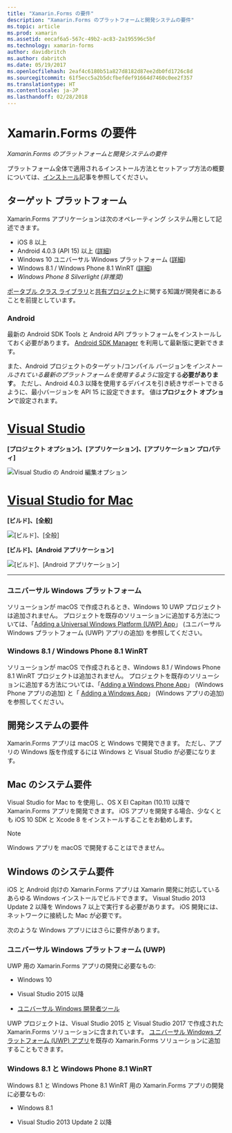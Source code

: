 ```yaml
---
title: "Xamarin.Forms の要件"
description: "Xamarin.Forms のプラットフォームと開発システムの要件"
ms.topic: article
ms.prod: xamarin
ms.assetid: eecaf6a5-567c-49b2-ac83-2a195596c5bf
ms.technology: xamarin-forms
author: davidbritch
ms.author: dabritch
ms.date: 05/19/2017
ms.openlocfilehash: 2eaf4c6180b51a827d8182d87ee2db0fd1726c8d
ms.sourcegitcommit: 61f5ecc5a2b5dcfbefdef91664d7460c0ee2f357
ms.translationtype: HT
ms.contentlocale: ja-JP
ms.lasthandoff: 02/28/2018
---
```

# <a name="xamarinforms-requirements"></a>Xamarin.Forms の要件

_Xamarin.Forms のプラットフォームと開発システムの要件_

プラットフォーム全体で適用されるインストール方法とセットアップ方法の概要については、[インストール](~/cross-platform/get-started/installation/index.md)記事を参照してください。

## <a name="target-platforms"></a>ターゲット プラットフォーム

Xamarin.Forms アプリケーションは次のオペレーティング システム用として記述できます。

-  iOS 8 以上
-  Android 4.0.3 (API 15) 以上 ([詳細](#android))
-  Windows 10 ユニバーサル Windows プラットフォーム ([詳細](#windows10))
-  Windows 8.1 / Windows Phone 8.1 WinRT ([詳細](#windows))
-  *Windows Phone 8 Silverlight (非推奨)*

[ポータブル クラス ライブラリ](~/cross-platform/app-fundamentals/pcl.md)と[共有プロジェクト](~/cross-platform/app-fundamentals/shared-projects.md)に関する知識が開発者にあることを前提としています。

<a name="android" />

### <a name="android"></a>Android

最新の Android SDK Tools と Android API プラットフォームをインストールしておく必要があります。 [Android SDK Manager](~/android/get-started/installation/android-sdk.md) を利用して最新版に更新できます。

また、Android プロジェクトのターゲット/コンパイル バージョンを*インストールされている最新のプラットフォームを使用するように*設定する**必要があります**。 ただし、Android 4.0.3 以降を使用するデバイスを引き続きサポートできるように、最小バージョンを API 15 に設定できます。 値は**プロジェクト オプション**で設定されます。

# <a name="visual-studiotabvswin"></a>[Visual Studio](#tab/vswin)

**[プロジェクト オプション]、[アプリケーション]、[アプリケーション プロパティ]**

![](installation-images/options-android-vs-sml.png "Visual Studio の Android 編集オプション")

# <a name="visual-studio-for-mactabvsmac"></a>[Visual Studio for Mac](#tab/vsmac)

**[ビルド]、[全般]**

![](installation-images/options-general-sml.png "[ビルド]、[全般]")

**[ビルド]、[Android アプリケーション]**

![](installation-images/options-android-sml.png "[ビルド]、[Android アプリケーション]")

-----


<a name="windows10" />

### <a name="universal-windows-platform"></a>ユニバーサル Windows プラットフォーム

ソリューションが macOS で作成されるとき、Windows 10 UWP プロジェクトは追加されません。 プロジェクトを既存のソリューションに追加する方法については、「[Adding a Universal Windows Platform (UWP) App](~/xamarin-forms/platform/windows/installation/universal.md)」 (ユニバーサル Windows プラットフォーム (UWP) アプリの追加) を参照してください。


<a name="windows" />

### <a name="windows-81--windows-phone-81-winrt"></a>Windows 8.1 / Windows Phone 8.1 WinRT

ソリューションが macOS で作成されるとき、Windows 8.1 / Windows Phone 8.1 WinRT プロジェクトは追加されません。 プロジェクトを既存のソリューションに追加する方法については、「[Adding a Windows Phone App](~/xamarin-forms/platform/windows/installation/phone.md)」 (Windows Phone アプリの追加) と「 [Adding a Windows App](~/xamarin-forms/platform/windows/installation/tablet.md)」 (Windows アプリの追加) を参照してください。


## <a name="development-system-requirements"></a>開発システムの要件

Xamarin.Forms アプリは macOS と Windows で開発できます。 ただし、アプリの Windows 版を作成するには Windows と Visual Studio が必要になります。

## <a name="mac-system-requirements"></a>Mac のシステム要件

Visual Studio for Mac to を使用し、OS X El Capitan (10.11) 以降で Xamarin.Forms アプリを開発できます。 iOS アプリを開発する場合、少なくとも iOS 10 SDK と Xcode 8 をインストールすることをお勧めします。

> [!NOTE]
>  Windows アプリを macOS で開発することはできません。

## <a name="windows-system-requirements"></a>Windows のシステム要件

iOS と Android 向けの Xamarin.Forms アプリは Xamarin 開発に対応しているあらゆる Windows インストールでビルドできます。 Visual Studio 2013 Update 2 以降を Windows 7 以上で実行する必要があります。 iOS 開発には、ネットワークに接続した Mac が必要です。

次のような Windows アプリにはさらに要件があります。

### <a name="universal-windows-platform-uwp"></a>ユニバーサル Windows プラットフォーム (UWP)

UWP 用の Xamarin.Forms アプリの開発に必要なもの:

* Windows 10

* Visual Studio 2015 以降

* [ユニバーサル Windows 開発者ツール](https://dev.windows.com/downloads/windows-10-sdk)

UWP プロジェクトは、Visual Studio 2015 と Visual Studio 2017 で作成された Xamarin.Forms ソリューションに含まれています。
[ユニバーサル Windows プラットフォーム (UWP) アプリ](~/xamarin-forms/platform/windows/installation/universal.md)を既存の Xamarin.Forms ソリューションに追加することもできます。



### <a name="windows-81-and-windows-phone-81-winrt"></a>Windows 8.1 と Windows Phone 8.1 WinRT

Windows 8.1 と Windows Phone 8.1 WinRT 用の Xamarin.Forms アプリの開発に必要なもの:

* Windows 8.1

* Visual Studio 2013 Update 2 以降
